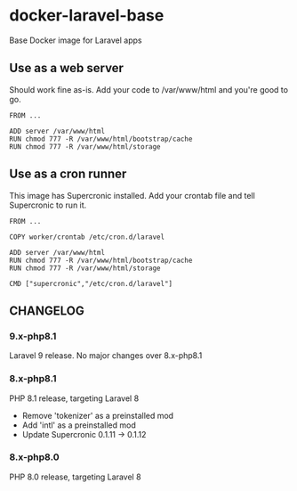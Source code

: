 # docker-laravel-base
Base Docker image for Laravel apps

## Use as a web server
Should work fine as-is.  Add your code to /var/www/html and you're good to go.
```
FROM ...

ADD server /var/www/html
RUN chmod 777 -R /var/www/html/bootstrap/cache
RUN chmod 777 -R /var/www/html/storage
```

## Use as a cron runner
This image has Supercronic installed.  Add your crontab file and tell Supercronic to run it.
```
FROM ...

COPY worker/crontab /etc/cron.d/laravel

ADD server /var/www/html
RUN chmod 777 -R /var/www/html/bootstrap/cache
RUN chmod 777 -R /var/www/html/storage

CMD ["supercronic","/etc/cron.d/laravel"]
```

## CHANGELOG

### 9.x-php8.1
Laravel 9 release.  No major changes over 8.x-php8.1

### 8.x-php8.1
PHP 8.1 release, targeting Laravel 8
* Remove 'tokenizer' as a preinstalled mod
* Add 'intl' as a preinstalled mod
* Update Supercronic 0.1.11 -> 0.1.12

### 8.x-php8.0
PHP 8.0 release, targeting Laravel 8

